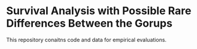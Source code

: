 # Survival Analysis with Possible Rare Differences Between the Gorups

This repository conaitns code and data for empirical evaluations.

